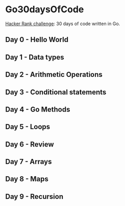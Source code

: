 # Go30daysOfCode

[Hacker Rank challenge](https://www.hackerrank.com/domains/tutorials/30-days-of-code): 30 days of code  written in Go.


## Day 0 - Hello World

## Day 1 - Data types

## Day 2 - Arithmetic Operations

## Day 3 - Conditional statements

## Day 4 - Go Methods

## Day 5 - Loops

## Day 6 - Review

## Day 7 - Arrays

## Day 8 - Maps

## Day 9 - Recursion
